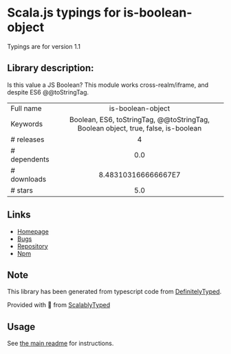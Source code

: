 
# Scala.js typings for is-boolean-object

Typings are for version 1.1

## Library description:
Is this value a JS Boolean? This module works cross-realm/iframe, and despite ES6 @@toStringTag.

|                    |                 |
| ------------------ | :-------------: |
| Full name          | is-boolean-object |
| Keywords           | Boolean, ES6, toStringTag, @@toStringTag, Boolean object, true, false, is-boolean |
| # releases         | 4 |
| # dependents       | 0.0 |
| # downloads        | 8.483103166666667E7 |
| # stars            | 5.0 |

## Links
- [Homepage](https://github.com/inspect-js/is-boolean-object#readme)
- [Bugs](https://github.com/inspect-js/is-boolean-object/issues)
- [Repository](https://github.com/inspect-js/is-boolean-object)
- [Npm](https://www.npmjs.com/package/is-boolean-object)
    


## Note
This library has been generated from typescript code from [DefinitelyTyped](https://definitelytyped.org).

Provided with :purple_heart: from [ScalablyTyped](https://github.com/oyvindberg/ScalablyTyped)

## Usage
See [the main readme](../../readme.md) for instructions.


